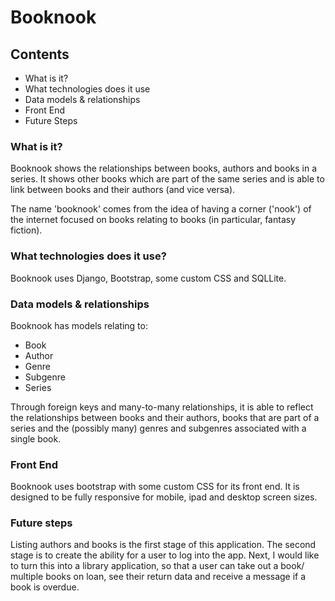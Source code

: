# Booknook

## Contents
- What is it?
- What technologies does it use
- Data models & relationships
- Front End
- Future Steps

### What is it?

Booknook shows the relationships between books, authors and books in a series. It shows other books which are part of the same series 
and is able to link between books and their authors (and vice versa).

The name 'booknook' comes from the idea of having a corner ('nook') of the internet focused on books relating to books (in particular, fantasy fiction).

### What technologies does it use?

Booknook uses Django, Bootstrap, some custom CSS and SQLLite. 

### Data models & relationships

Booknook has models relating to:
- Book
- Author
- Genre
- Subgenre
- Series

Through foreign keys and many-to-many relationships, it is able to reflect the relationships between books and their authors, books that are part of a series
and the (possibly many) genres and subgenres associated with a single book.

### Front End 

Booknook uses bootstrap with some custom CSS for its front end. It is designed to be fully responsive for mobile, ipad and desktop screen sizes.

### Future steps
Listing authors and books is the first stage of this application. The second stage is to create the ability for a user to log into the app. 
Next, I would like to turn this into a library application, so that a user can take out a book/ multiple books on loan, see their return data and receive a message if a book is overdue.
